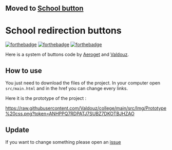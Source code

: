 ## Moved to [School button](https://github.com/Valdouz/School-buttons)

# School redirection buttons

[![forthebadge](https://forthebadge.com/images/badges/uses-html.svg)](https://fr.wikipedia.org/wiki/Html) [![forthebadge](https://forthebadge.com/images/badges/uses-js.svg)](https://fr.wikipedia.org/wiki/JavaScript) [![forthebadge](https://forthebadge.com/images/badges/uses-css.svg)](https://fr.wikipedia.org/wiki/css)


Here is a system of buttons code by [Aeroget](https://github.com/aeroget) and [Valdouz](https://github.com/valdouz).

## How to use

You just need to download the files of the project. In your computer open `src/main.html` and in the href you can change every links.

Here it is the prototype of the project : 

https://raw.githubusercontent.com/Valdouz/college/main/src/Img/Prototype%20css.png?token=ANHPPQ7RDPATJ7SUBZ7DKOTBJHZAO

## Update

If you want to change something please open an [issue](https://github.com/Valdouz/college/issues)
